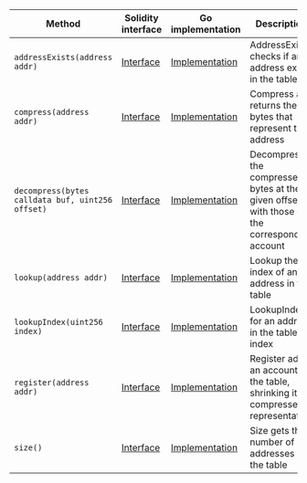 <table>
  <thead>
    <tr>
      <th>Method</th>
      <th>Solidity interface</th>
      <th>Go implementation</th>
      <th>Description</th>
    </tr>
  </thead>
  <tbody>
    <tr>
      <td>
        <code>addressExists(address addr)</code>
      </td>
      <td>
        <a
          href="https://github.com/OffchainLabs/nitro/blob/v2.0.14/contracts/src/precompiles/ArbAddressTable.sol#L17"
          target="_blank"
        >
          Interface
        </a>
      </td>
      <td>
        <a
          href="https://github.com/OffchainLabs/nitro/blob/v2.0.14/precompiles/ArbAddressTable.go#L17"
          target="_blank"
        >
          Implementation
        </a>
      </td>
      <td>AddressExists checks if an address exists in the table</td>
    </tr>
    <tr>
      <td>
        <code>compress(address addr)</code>
      </td>
      <td>
        <a
          href="https://github.com/OffchainLabs/nitro/blob/v2.0.14/contracts/src/precompiles/ArbAddressTable.sol#L24"
          target="_blank"
        >
          Interface
        </a>
      </td>
      <td>
        <a
          href="https://github.com/OffchainLabs/nitro/blob/v2.0.14/precompiles/ArbAddressTable.go#L22"
          target="_blank"
        >
          Implementation
        </a>
      </td>
      <td>Compress and returns the bytes that represent the address</td>
    </tr>
    <tr>
      <td>
        <code>decompress(bytes calldata buf, uint256 offset)</code>
      </td>
      <td>
        <a
          href="https://github.com/OffchainLabs/nitro/blob/v2.0.14/contracts/src/precompiles/ArbAddressTable.sol#L32"
          target="_blank"
        >
          Interface
        </a>
      </td>
      <td>
        <a
          href="https://github.com/OffchainLabs/nitro/blob/v2.0.14/precompiles/ArbAddressTable.go#L27"
          target="_blank"
        >
          Implementation
        </a>
      </td>
      <td>
        Decompress the compressed bytes at the given offset with those of the corresponding account
      </td>
    </tr>
    <tr>
      <td>
        <code>lookup(address addr)</code>
      </td>
      <td>
        <a
          href="https://github.com/OffchainLabs/nitro/blob/v2.0.14/contracts/src/precompiles/ArbAddressTable.sol#L41"
          target="_blank"
        >
          Interface
        </a>
      </td>
      <td>
        <a
          href="https://github.com/OffchainLabs/nitro/blob/v2.0.14/precompiles/ArbAddressTable.go#L40"
          target="_blank"
        >
          Implementation
        </a>
      </td>
      <td>Lookup the index of an address in the table</td>
    </tr>
    <tr>
      <td>
        <code>lookupIndex(uint256 index)</code>
      </td>
      <td>
        <a
          href="https://github.com/OffchainLabs/nitro/blob/v2.0.14/contracts/src/precompiles/ArbAddressTable.sol#L47"
          target="_blank"
        >
          Interface
        </a>
      </td>
      <td>
        <a
          href="https://github.com/OffchainLabs/nitro/blob/v2.0.14/precompiles/ArbAddressTable.go#L52"
          target="_blank"
        >
          Implementation
        </a>
      </td>
      <td>LookupIndex for an address in the table by index</td>
    </tr>
    <tr>
      <td>
        <code>register(address addr)</code>
      </td>
      <td>
        <a
          href="https://github.com/OffchainLabs/nitro/blob/v2.0.14/contracts/src/precompiles/ArbAddressTable.sol#L54"
          target="_blank"
        >
          Interface
        </a>
      </td>
      <td>
        <a
          href="https://github.com/OffchainLabs/nitro/blob/v2.0.14/precompiles/ArbAddressTable.go#L67"
          target="_blank"
        >
          Implementation
        </a>
      </td>
      <td>Register adds an account to the table, shrinking its compressed representation</td>
    </tr>
    <tr>
      <td>
        <code>size()</code>
      </td>
      <td>
        <a
          href="https://github.com/OffchainLabs/nitro/blob/v2.0.14/contracts/src/precompiles/ArbAddressTable.sol#L59"
          target="_blank"
        >
          Interface
        </a>
      </td>
      <td>
        <a
          href="https://github.com/OffchainLabs/nitro/blob/v2.0.14/precompiles/ArbAddressTable.go#L73"
          target="_blank"
        >
          Implementation
        </a>
      </td>
      <td>Size gets the number of addresses in the table</td>
    </tr>
  </tbody>
</table>
